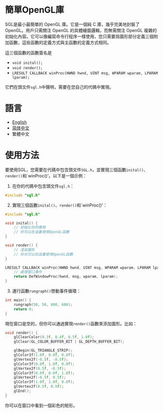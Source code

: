 # 簡單OpenGL庫

SGL是最小最簡單的 OpenGL 庫。它是一個純 C 庫，幾乎完美地封裝了OpenGL。用戶只需關注 OpenGL 的具體繪圖邏輯，而無需關注 OpenGL 複雜的初始化內容。它可以像編寫命令行程序一樣使用，您只需要爲圖形部分定義三個附加函數，這些函數的定義方式與主函數的定義方式相同。

這三個函數的函數簽名是
- `void inital();`
- `void render();`
- `LRESULT CALLBACK winProc(HWND hwnd, UINT msg, WPARAM wparam, LPARAM lparam);`

它們在頭文件`sgl.h`中聲明，需要在您自己的代碼中實現。

# 語言
- [English](../README.md)
- [简体中文](README_zh-CN.md)
- 繁體中文

# 使用方法
要使用SGL，您需要在代碼中包含頭文件`SGL.h`，並實現三個函數`inital()`、`render()`和`winProc()'。以下是一個示例：

1. 在你的代碼中包含頭文件`sgl.h`：
```c
#include "sgl.h"
```

2. 實現三個函數`inital()`、`render()`和`winProc()'：
```c
#include "sgl.h"

void inital() {
    // 初始化你的應用
    // 你可以在這裏使用OpenGL函數
}

void render() {
    // 渲染圖形
    // 你也可以在這裏使用OpenGL函數
}

LRESULT CALLBACK winProc(HWND hwnd, UINT msg, WPARAM wparam, LPARAM lparam) {
    // 處理窗口事件
    return DefWindowProc(hwnd, msg, wparam, lparam);
}
```

3. 運行函數`rungraph()`啓動事件循環：
```c
int main() {
    rungraph(50, 50, 800, 600);
    return 0;
}
```

現在窗口是空的，但你可以通過實現`render()`函數來添加圖形。比如：
```c
void render() {
    glClearColor(0.3f, 0.4f, 0.5f, 1.0f);
    glClear(GL_COLOR_BUFFER_BIT | GL_DEPTH_BUFFER_BIT);

    glBegin(GL_TRIANGLE_STRIP);
    glColor3f(1.0f, 0.0f, 0.0f);
    glVertex2f(-0.5f, -0.5f);
    glColor3f(0.0f, 1.0f, 0.0f);
    glVertex2f(0.5f, -0.5f);
    glColor3f(0.0f, 0.0f, 1.0f);
    glVertex2f(-0.5f, 0.5f);
    glColor3f(1.0f, 1.0f, 0.0f);
    glVertex2f(0.5f, 0.5f);
    glEnd();
}
```
你可以在窗口中看到一個彩色的矩形。